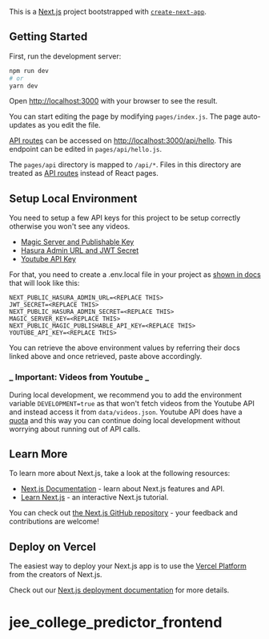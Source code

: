 This is a [Next.js](https://nextjs.org/) project bootstrapped with [`create-next-app`](https://github.com/vercel/next.js/tree/canary/packages/create-next-app).

## Getting Started

First, run the development server:

```bash
npm run dev
# or
yarn dev
```

Open [http://localhost:3000](http://localhost:3000) with your browser to see the result.

You can start editing the page by modifying `pages/index.js`. The page auto-updates as you edit the file.

[API routes](https://nextjs.org/docs/api-routes/introduction) can be accessed on [http://localhost:3000/api/hello](http://localhost:3000/api/hello). This endpoint can be edited in `pages/api/hello.js`.

The `pages/api` directory is mapped to `/api/*`. Files in this directory are treated as [API routes](https://nextjs.org/docs/api-routes/introduction) instead of React pages.

## Setup Local Environment

You need to setup a few API keys for this project to be setup correctly otherwise you won't see any videos.

- [Magic Server and Publishable Key](https://magic.link/docs)
- [Hasura Admin URL and JWT Secret](https://hasura.io/docs/latest/graphql/cloud/projects/create.html#create-project)
- [Youtube API Key](https://developers.google.com/youtube/v3/getting-started)

For that, you need to create a .env.local file in your project as [shown in docs](https://nextjs.org/docs/basic-features/environment-variables#loading-environment-variables) that will look like this:

```
NEXT_PUBLIC_HASURA_ADMIN_URL=<REPLACE THIS>
JWT_SECRET=<REPLACE THIS>
NEXT_PUBLIC_HASURA_ADMIN_SECRET=<REPLACE THIS>
MAGIC_SERVER_KEY=<REPLACE THIS>
NEXT_PUBLIC_MAGIC_PUBLISHABLE_API_KEY=<REPLACE THIS>
YOUTUBE_API_KEY=<REPLACE THIS>
```

You can retrieve the above environment values by referring their docs linked above and once retrieved, paste above accordingly.

### **_ Important: Videos from Youtube _**

During local development, we recommend you to add the environment variable `DEVELOPMENT=true` as that won't fetch videos from the Youtube API and instead access it from `data/videos.json`. Youtube API does have a [quota](https://developers.google.com/youtube/v3/determine_quota_cost?hl=en) and this way you can continue doing local development without worrying about running out of API calls.

## Learn More

To learn more about Next.js, take a look at the following resources:

- [Next.js Documentation](https://nextjs.org/docs) - learn about Next.js features and API.
- [Learn Next.js](https://nextjs.org/learn) - an interactive Next.js tutorial.

You can check out [the Next.js GitHub repository](https://github.com/vercel/next.js/) - your feedback and contributions are welcome!

## Deploy on Vercel

The easiest way to deploy your Next.js app is to use the [Vercel Platform](https://vercel.com/new?utm_medium=default-template&filter=next.js&utm_source=create-next-app&utm_campaign=create-next-app-readme) from the creators of Next.js.

Check out our [Next.js deployment documentation](https://nextjs.org/docs/deployment) for more details.
# jee_college_predictor_frontend
